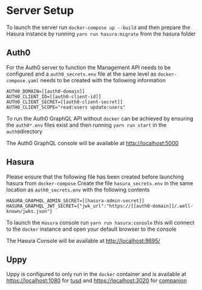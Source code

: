 # Server Setup

To launch the server run `docker-compose up --build` and then prepare the Hasura instance by
running `yarn run hasura:migrate` from the hasura folder

## Auth0

For the Auth0 server to function the Management API needs to be configured and a `auth0_secrets.env` file at the same
level as `docker-compose.yaml` needs to be created with the following information

```dotenv
AUTH0_DOMAIN=[[auth0-domain]]
AUTH0_CLIENT_ID=[[auth0-client-id]]
AUTH0_CLIENT_SECRET=[[auth0-client-secret]]
AUTH0_CLIENT_SCOPE="read:users update:users"
```

To run the Auth0 GraphQL API without `docker` can be achieved by ensuring the `auth0*.env` files exist and then
running `yarn run start` in the `auth0`directory

The Auth0 GraphQL console will be available at [http://localhost:5000](http://localhost:5000)

## Hasura

Please ensure that the following file has been created before launching hasura from `docker-compose`
Create the file `hasura_secrets.env` in the same location as `auth0_secrets.env` with the following contents

```dotenv
HASURA_GRAPHQL_ADMIN_SECRET=[[hasura-admin-secret]]
HASURA_GRAPHQL_JWT_SECRET={"jwk_url":"https://[[auth0-domain]]/.well-known/jwks.json"}
```

To launch the `Hasura` console run `yarn run hasura:console` this will connect to the `docker` instance and open your
default browser to the console

The Hasura Console will be available at [http://localhost:9695/](http://localhost:9695/)

## Uppy

Uppy is configured to only run in the `docker` container and is available
at [https://localhost:1080](https://localhost:1080) for [tusd](https://github.com/tus/tusd/)
and [https://localhost:3020](https://localhost:3020) for [companion](https://uppy.io/docs/companion/)